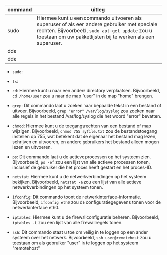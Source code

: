 
| command | uitleg |
| ------- | ------ |
| sudo    | Hiermee kunt u een commando uitvoeren als superuser of als een andere gebruiker met speciale rechten. Bijvoorbeeld, `sudo apt-get update` zou u toestaan om uw pakketlijsten bij te werken als een superuser. |
| dds     |  |
| dds     |  |


-   `sudo`: 
    
-   `ls`: 
    
-   `cd`: Hiermee kunt u naar een andere directory verplaatsen. Bijvoorbeeld, `cd /home/user` zou u naar de map "user" in de map "home" brengen.
    
-   `grep`: Dit commando laat u zoeken naar bepaalde tekst in een bestand of uitvoer. Bijvoorbeeld, `grep "error" /var/log/syslog` zou zoeken naar alle regels in het bestand /var/log/syslog die het woord "error" bevatten.
    
-   `chmod`: Hiermee kunt u de toegangsrechten van een bestand of map wijzigen. Bijvoorbeeld, `chmod 755 myfile.txt` zou de bestandstoegang instellen op 755, wat betekent dat de eigenaar het bestand mag lezen, schrijven en uitvoeren, en andere gebruikers het bestand alleen mogen lezen en uitvoeren.
    
-   `ps`: Dit commando laat u de actieve processen op het systeem zien. Bijvoorbeeld, `ps -ef` zou een lijst van alle actieve processen tonen, inclusief de gebruiker die het proces heeft gestart en het proces-ID.
    
-   `netstat`: Hiermee kunt u de netwerkverbindingen op het systeem bekijken. Bijvoorbeeld, `netstat -a` zou een lijst van alle actieve netwerkverbindingen op het systeem tonen.
    
-   `ifconfig`: Dit commando toont de netwerkinterface-informatie. Bijvoorbeeld, `ifconfig eth0` zou de configuratiegegevens tonen voor de netwerkinterface eth0.
    
-   `iptables`: Hiermee kunt u de firewallconfiguratie beheren. Bijvoorbeeld, `iptables -L` zou een lijst van alle firewallregels tonen.
    
-   `ssh`: Dit commando staat u toe om veilig in te loggen op een ander systeem over het netwerk. Bijvoorbeeld, `ssh user@remotehost` zou u toestaan om als gebruiker "user" in te loggen op het systeem "remotehost"
